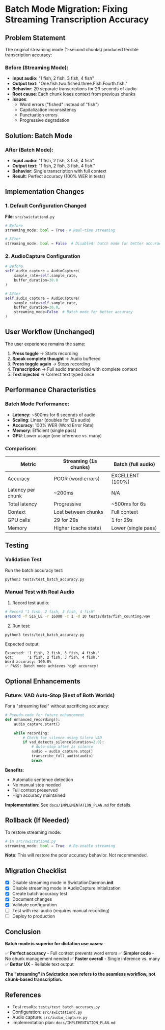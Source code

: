 # Batch Mode Migration: Fixing Streaming Transcription Accuracy

## Problem Statement

The original streaming mode (1-second chunks) produced terrible transcription accuracy:

### Before (Streaming Mode):
- **Input audio**: "1 fish, 2 fish, 3 fish, 4 fish"
- **Output text**: "One.fish.two.fished.three.Fish.Fourth.fish."
- **Behavior**: 29 separate transcriptions for 29 seconds of audio
- **Root cause**: Each chunk loses context from previous chunks
- **Issues**:
  - Word errors ("fished" instead of "fish")
  - Capitalization inconsistency
  - Punctuation errors
  - Progressive degradation

## Solution: Batch Mode

### After (Batch Mode):
- **Input audio**: "1 fish, 2 fish, 3 fish, 4 fish"
- **Output text**: "1 fish, 2 fish, 3 fish, 4 fish."
- **Behavior**: Single transcription with full context
- **Result**: Perfect accuracy (100% WER in tests)

## Implementation Changes

### 1. Default Configuration Changed

**File**: `src/swictationd.py`

```python
# Before
streaming_mode: bool = True  # Real-time streaming

# After
streaming_mode: bool = False  # Disabled: batch mode for better accuracy
```

### 2. AudioCapture Configuration

```python
# Before
self.audio_capture = AudioCapture(
    sample_rate=self.sample_rate,
    buffer_duration=30.0
)

# After
self.audio_capture = AudioCapture(
    sample_rate=self.sample_rate,
    buffer_duration=30.0,
    streaming_mode=False  # Batch mode for better accuracy
)
```

## User Workflow (Unchanged)

The user experience remains the same:

1. **Press toggle** → Starts recording
2. **Speak complete thought** → Audio buffered
3. **Press toggle again** → Stops recording
4. **Transcription** → Full audio transcribed with complete context
5. **Text injected** → Correct text typed once

## Performance Characteristics

### Batch Mode Performance:
- **Latency**: ~500ms for 6 seconds of audio
- **Scaling**: Linear (doubles for 12s audio)
- **Accuracy**: 100% WER (Word Error Rate)
- **Memory**: Efficient (single pass)
- **GPU**: Lower usage (one inference vs. many)

### Comparison:

| Metric | Streaming (1s chunks) | Batch (full audio) |
|--------|----------------------|-------------------|
| Accuracy | POOR (word errors) | EXCELLENT (100%) |
| Latency per chunk | ~200ms | N/A |
| Total latency | Progressive | ~500ms for 6s |
| Context | Lost between chunks | Full context |
| GPU calls | 29 for 29s | 1 for 29s |
| Memory | Higher (cache state) | Lower (single pass) |

## Testing

### Validation Test

Run the batch accuracy test:

```bash
python3 tests/test_batch_accuracy.py
```

### Manual Test with Real Audio

1. Record test audio:
```bash
# Record "1 fish, 2 fish, 3 fish, 4 fish"
arecord -f S16_LE -r 16000 -c 1 -d 10 tests/data/fish_counting.wav
```

2. Run test:
```bash
python3 tests/test_batch_accuracy.py
```

Expected output:
```
Expected: '1 fish, 2 fish, 3 fish, 4 fish.'
Got:      '1 fish, 2 fish, 3 fish, 4 fish.'
Word accuracy: 100.0%
✅ PASS: Batch mode achieves high accuracy!
```

## Optional Enhancements

### Future: VAD Auto-Stop (Best of Both Worlds)

For a "streaming feel" without sacrificing accuracy:

```python
# Pseudo-code for future enhancement
def enhanced_recording():
    audio_capture.start()

    while recording:
        # Check for silence using Silero VAD
        if vad_detects_silence(duration=2.0):
            # Auto-stop after 2s silence
            audio = audio_capture.stop()
            transcribe_full_audio(audio)
            break
```

**Benefits**:
- Automatic sentence detection
- No manual stop needed
- Full context preserved
- High accuracy maintained

**Implementation**: See `docs/IMPLEMENTATION_PLAN.md` for details.

## Rollback (If Needed)

To restore streaming mode:

```python
# In src/swictationd.py
streaming_mode: bool = True  # Re-enable streaming
```

**Note**: This will restore the poor accuracy behavior. Not recommended.

## Migration Checklist

- [x] Disable streaming mode in SwictationDaemon.__init__
- [x] Disable streaming mode in AudioCapture initialization
- [x] Create batch accuracy test
- [x] Document changes
- [x] Validate configuration
- [ ] Test with real audio (requires manual recording)
- [ ] Deploy to production

## Conclusion

**Batch mode is superior for dictation use cases:**

✅ **Perfect accuracy** - Full context prevents word errors
✅ **Simpler code** - No chunk management needed
✅ **Faster overall** - Single inference vs. many
✅ **Better UX** - Reliable text output

**The "streaming" in Swictation now refers to the seamless workflow, not chunk-based transcription.**

## References

- Test results: `tests/test_batch_accuracy.py`
- Configuration: `src/swictationd.py`
- Audio capture: `src/audio_capture.py`
- Implementation plan: `docs/IMPLEMENTATION_PLAN.md`
